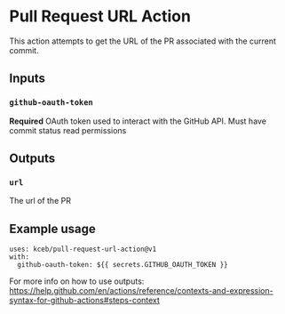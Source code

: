 # Pull Request URL Action

This action attempts to get the URL of the PR associated with the current commit.

## Inputs

### `github-oauth-token`

**Required** OAuth token used to interact with the GitHub API. Must have commit status read permissions

## Outputs

### `url`

The url of the PR

## Example usage

```
uses: kceb/pull-request-url-action@v1
with:
  github-oauth-token: ${{ secrets.GITHUB_OAUTH_TOKEN }}
```

For more info on how to use outputs: https://help.github.com/en/actions/reference/contexts-and-expression-syntax-for-github-actions#steps-context